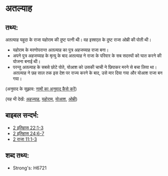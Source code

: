 # अतल्याह #

## तथ्य: ##

अतल्याह यहूदा के राजा यहोराम की दुष्ट पत्नी थी। वह इस्राएल के दुष्ट राजा ओम्री की पोती थी।

* यहोराम के मरणोपरान्त अतल्याह का पुत्र अहजय्याह राजा बना।
* अपने पुत्र अहजय्याह के मृत्यु के बाद अतल्याह ने राजा के परिवार के सब सदस्यों को घात करने की योजना बनाई थी।
* परन्तु अतल्याह के सबसे छोटे पोते, योआश को उसकी चाची ने छिपाकर मरने से बचा लिया था। अतल्याह ने छह साल तक इस देश पर राज्य करने के बाद, उसे मार दिया गया और योआश राजा बन गया।

(अनुवाद के सुझाव: [नामों का अनुवाद कैसे करें](rc://hi/ta/man/translate/translate-names))

(यह भी देखें: [अहज्याह](../names/ahaziah.md), [यहोराम](../names/jehoram.md), [योआश](../names/joash.md), [ओम्री](../names/omri.md))

## बाइबल सन्दर्भ: ##

* [2 इतिहास 22:1-3](rc://hi/tn/help/2ch/22/01)
* [2 इतिहास 24:6-7](rc://hi/tn/help/2ch/24/06)
* [2 राजा 11:1-3](rc://hi/tn/help/2ki/11/01)

## शब्द तथ्य: ##

* Strong's: H6721
